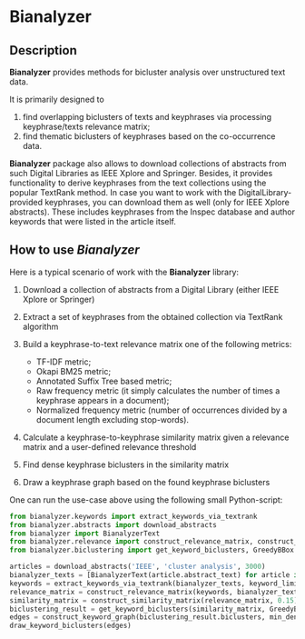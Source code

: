 # Bianalyzer

## Description

**Bianalyzer** provides methods for bicluster analysis over unstructured text data.

It is primarily designed to

1. find overlapping biclusters of texts and keyphrases via processing keyphrase/texts relevance matrix;
2. find thematic biclusters of keyphrases based on the co-occurrence data.

**Bianalyzer** package also allows to download collections of abstracts from such Digital Libraries as IEEE Xplore and Springer.
Besides, it provides functionality to derive keyphrases from the text collections using the popular TextRank method.
In case you want to work with the DigitalLibrary-provided keyphrases, you can download them as well (only for IEEE Xplore abstracts).
These includes keyphrases from the Inspec database and author keywords that were listed in the article itself.


## How to use *Bianalyzer*

Here is a typical scenario of work with the **Bianalyzer** library:

1. Download a collection of abstracts from a Digital Library (either IEEE Xplore or Springer)
2. Extract a set of keyphrases from the obtained collection via TextRank algorithm
3. Build a keyphrase-to-text relevance matrix one of the following metrics:

    * TF-IDF metric;
    * Okapi BM25 metric;
    * Annotated Suffix Tree based metric;
    * Raw frequency metric (it simply calculates the number of times a keyphrase appears in a document);
    * Normalized frequency metric (number of occurrences divided by a document length excluding stop-words).

4. Calculate a keyphrase-to-keyphrase similarity matrix given a relevance matrix and a user-defined relevance threshold
5. Find dense keyphrase biclusters in the similarity matrix
6. Draw a keyphrase graph based on the found keyphrase biclusters

One can run the use-case above using the following small Python-script:

```python
from bianalyzer.keywords import extract_keywords_via_textrank
from bianalyzer.abstracts import download_abstracts
from bianalyzer import BianalyzerText
from bianalyzer.relevance import construct_relevance_matrix, construct_similarity_matrix, RelevanceMetric
from bianalyzer.biclustering import get_keyword_biclusters, GreedyBBox

articles = download_abstracts('IEEE', 'cluster analysis', 3000)
bianalyzer_texts = [BianalyzerText(article.abstract_text) for article in articles]
keywords = extract_keywords_via_textrank(bianalyzer_texts, keyword_limit=300, concatenation_occurrences=3)
relevance_matrix = construct_relevance_matrix(keywords, bianalyzer_texts, RelevanceMetric.bm25)
similarity_matrix = construct_similarity_matrix(relevance_matrix, 0.15)
biclustering_result = get_keyword_biclusters(similarity_matrix, GreedyBBox)
edges = construct_keyword_graph(biclustering_result.biclusters, min_density=0.2)
draw_keyword_biclusters(edges)
```
